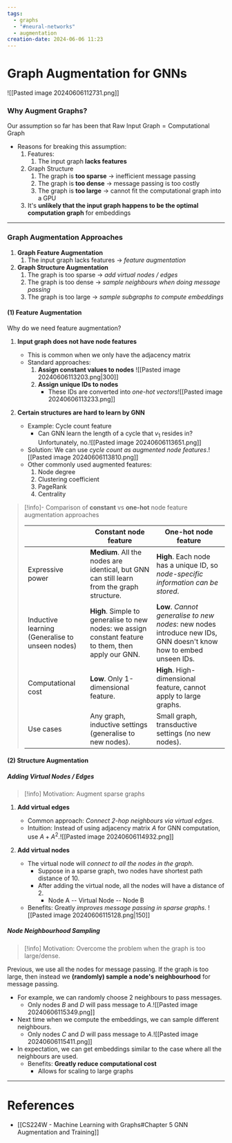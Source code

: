 ```yaml
---
tags:
  - graphs
  - "#neural-networks"
  - augmentation
creation-date: 2024-06-06 11:23
---
```

# Graph Augmentation for GNNs

![[Pasted image 20240606112731.png]]

### Why Augment Graphs?

Our assumption so far has been that $\text{Raw Input Graph} = \text{Computational Graph}$
- Reasons for breaking this assumption:
	1. Features:
		1. The input graph **lacks features**
	2. Graph Structure
		1. The graph is **too sparse** $\rightarrow$ inefficient message passing
		2. The graph is **too dense** $\rightarrow$ message passing is too costly
		3. The graph is **too large** $\rightarrow$ cannot fit the computational graph into a GPU
	3. It's **unlikely that the input graph happens to be the optimal computation graph** for embeddings

---
### Graph Augmentation Approaches

1. **Graph Feature Augmentation**
	1. The input graph lacks features $\rightarrow$ *feature augmentation*
2. **Graph Structure Augmentation**
	1. The graph is too sparse $\rightarrow$ *add virtual nodes / edges*
	2. The graph is too dense $\rightarrow$ *sample neighbours when doing message passing*
	3. The graph is too large $\rightarrow$ *sample subgraphs to compute embeddings*

#### (1) Feature Augmentation

Why do we need feature augmentation?
1. **Input graph does not have node features**
	- This is common when we only have the adjacency matrix
	- Standard approaches:
		1. **Assign constant values to nodes**
		   ![[Pasted image 20240606113203.png|300]]
		2. **Assign unique IDs to nodes**
			- These IDs are converted into *one-hot vectors*![[Pasted image 20240606113233.png]]

2. **Certain structures are hard to learn by GNN**
	- Example: Cycle count feature
		- Can GNN learn the length of a cycle that $v_1$ resides in? Unfortunately, no.![[Pasted image 20240606113651.png]]
	- Solution: We can use *cycle count as augmented node features*.![[Pasted image 20240606113810.png]]
	- Other commonly used augmented features:
		1. Node degree
		2. Clustering coefficient
		3. PageRank
		4. Centrality


>[!info]- Comparison of **constant** vs **one-hot** node feature augmentation approaches
>
>
>|  | Constant node feature | One-hot node feature |
>| --- | --- | --- |
>| Expressive power | **Medium**. All the nodes are identical, but GNN can still learn from the graph structure. | **High**. Each node has a unique ID, so *node-specific information can be stored*. |
>| Inductive learning (Generalise to unseen nodes) | **High**. Simple to generalise to new nodes: we assign constant feature to them, then apply our GNN. | **Low**. *Cannot generalise to new nodes*: new nodes introduce new IDs, GNN doesn't know how to embed unseen IDs. |
>| Computational cost | **Low**. Only 1-dimensional feature. | **High**. High-dimensional feature, cannot apply to large graphs. |
>| Use cases | Any graph, inductive settings (generalise to new nodes). | Small graph, transductive settings (no new nodes). |

#### (2) Structure Augmentation 

##### Adding Virtual Nodes / Edges

>[!info] Motivation: Augment sparse graphs

1. **Add virtual edges**
	- Common approach: *Connect 2-hop neighbours via virtual edges*.
	-  Intuition: Instead of using adjacency matrix $A$ for GNN computation, use $A + A^2$.![[Pasted image 20240606114932.png]]

2. **Add virtual nodes**
	- The virtual node will *connect to all the nodes in the graph*.
		- Suppose in a sparse graph, two nodes have shortest path distance of 10.
		- After adding the virtual node, all the nodes will have a distance of 2.
			- Node A -- Virtual Node -- Node B
	- Benefits: Greatly *improves message passing in sparse graphs*.
		![[Pasted image 20240606115128.png|150]]

##### Node Neighbourhood Sampling

>[!info] Motivation: Overcome the problem when the graph is too large/dense.

Previous, we use all the nodes for message passing. If the graph is too large, then instead we **(randomly) sample a node's neighbourhood** for message passing.
- For example, we can randomly choose 2 neighbours to pass messages.
	- Only nodes $B$ and $D$ will pass message to $A$.![[Pasted image 20240606115349.png]]
- Next time when we compute the embeddings, we can sample different neighbours.
	- Only nodes $C$ and $D$ will pass message to $A$.![[Pasted image 20240606115411.png]]
- In expectation, we can get embeddings similar to the case where all the neighbours are used.
	- Benefits: **Greatly reduce computational cost**
		- Allows for scaling to large graphs


---
# References

- [[CS224W - Machine Learning with Graphs#Chapter 5 GNN Augmentation and Training]]
